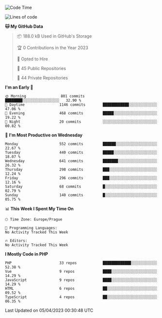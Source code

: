<!--START_SECTION:waka-->
![Code Time](http://img.shields.io/badge/Code%20Time-1%2C583%20hrs%2058%20mins-blue)

![Lines of code](https://img.shields.io/badge/From%20Hello%20World%20I%27ve%20Written-744.9%20thousand%20lines%20of%20code-blue)

**🐱 My GitHub Data** 

> 📦 188.0 kB Used in GitHub's Storage 
 > 
> 🏆 0 Contributions in the Year 2023
 > 
> 💼 Opted to Hire
 > 
> 📜 45 Public Repositories 
 > 
> 🔑 44 Private Repositories 
 > 
**I'm an Early 🐤** 

```text
🌞 Morning                801 commits         ████████░░░░░░░░░░░░░░░░░   32.90 % 
🌆 Daytime                1146 commits        ████████████░░░░░░░░░░░░░   47.06 % 
🌃 Evening                468 commits         █████░░░░░░░░░░░░░░░░░░░░   19.22 % 
🌙 Night                  20 commits          ░░░░░░░░░░░░░░░░░░░░░░░░░   00.82 % 
```
📅 **I'm Most Productive on Wednesday** 

```text
Monday                   552 commits         ██████░░░░░░░░░░░░░░░░░░░   22.67 % 
Tuesday                  440 commits         █████░░░░░░░░░░░░░░░░░░░░   18.07 % 
Wednesday                641 commits         ███████░░░░░░░░░░░░░░░░░░   26.32 % 
Thursday                 298 commits         ███░░░░░░░░░░░░░░░░░░░░░░   12.24 % 
Friday                   296 commits         ███░░░░░░░░░░░░░░░░░░░░░░   12.16 % 
Saturday                 68 commits          █░░░░░░░░░░░░░░░░░░░░░░░░   02.79 % 
Sunday                   140 commits         █░░░░░░░░░░░░░░░░░░░░░░░░   05.75 % 
```


📊 **This Week I Spent My Time On** 

```text
🕑︎ Time Zone: Europe/Prague

💬 Programming Languages: 
No Activity Tracked This Week

🔥 Editors: 
No Activity Tracked This Week
```

**I Mostly Code in PHP** 

```text
PHP                      33 repos            █████████████░░░░░░░░░░░░   52.38 % 
Vue                      9 repos             ████░░░░░░░░░░░░░░░░░░░░░   14.29 % 
JavaScript               9 repos             ████░░░░░░░░░░░░░░░░░░░░░   14.29 % 
HTML                     6 repos             ██░░░░░░░░░░░░░░░░░░░░░░░   09.52 % 
TypeScript               4 repos             ██░░░░░░░░░░░░░░░░░░░░░░░   06.35 % 
```




 Last Updated on 05/04/2023 00:30:48 UTC
<!--END_SECTION:waka-->
<!--
**AlexKratky/AlexKratky** is a ✨ _special_ ✨ repository because its `README.md` (this file) appears on your GitHub profile.

Here are some ideas to get you started:

- 🔭 I’m currently working on ...
- 🌱 I’m currently learning ...
- 👯 I’m looking to collaborate on ...
- 🤔 I’m looking for help with ...
- 💬 Ask me about ...
- 📫 How to reach me: ...
- 😄 Pronouns: ...
- ⚡ Fun fact: ...
-->
